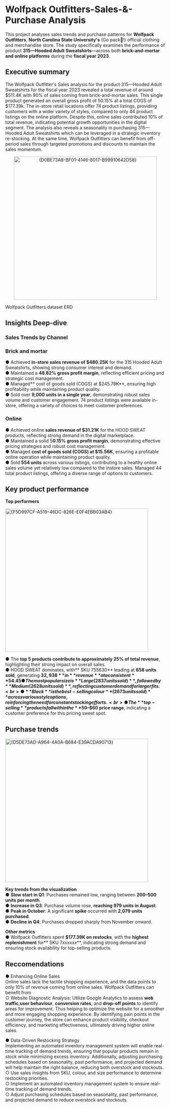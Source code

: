 # Wolfpack Outfitters-Sales-&-Purchase Analysis
This project analyses sales trends and purchase patterns for **Wolfpack Outfitters**, **North Carolina State University's** (Go pack🐺!) official clothing and merchandise store. The study specifically examines the performance of product **315—Hooded Adult Sweatshirts**—across both **brick-and-mortar and online platforms** during the **fiscal year 2023**.

## Executive summary
The Wolfpack Outfitter's Sales analysis for the product 315—Hooded Adult Sweatshirts for the fiscal year 2023 revealed a total revenue of around $511.4K with 90% of sales coming from brick-and-mortar sales. This single product generated an overall gross profit of 50.15%
at a total COGS of $177.39k. The in-store retail locations offer 74 product listings, providing customers with a wider variety of styles, compared to only 44 product listings on the online platform. Despite this, online sales contributed 10% of total revenue, indicating potential growth opportunities in the digital segment. The analysis also reveals a seasonality in purchasing 315—Hooded Adult Sweatshirts which can be leveraged in a strategic inventory re-stocking. At the same time, Wolfpack Outfitters can benefit from off-period sales through targeted promotions and discounts to maintain the sales momentum.

<div align="center">
    <img width="450"  alt="{D0BE73A8-BF01-4146-8017-B99910642D58}" src="https://github.com/user-attachments/assets/3a6c87b4-7751-43e5-ad38-b0cd27d69176" />
</div>

Wolfpack Outfitters dataset ERD

## Insights Deep-dive 
### Sales Trends by Channel
### Brick and mortar 
● Achieved **in-store sales revenue of $480.25K** for the 315 Hooded Adult Sweatshirts, showing strong consumer interest and demand.<br>
● Maintained a **48.82% gross profit margin**, reflecting efficient pricing and strategic cost management.<br>
● Managed** cost of goods sold (COGS) at $245.78K**, ensuring high profitability while maintaining product quality.<br>
● Sold over **9,000 units in a single year**, demonstrating robust sales volume and customer engagement.
74 product listings were available in-store, offering a variety of choices to meet customer preferences.

### Online 
● Achieved online **sales revenue of $31.21K** for the HOOD SWEAT products, reflecting strong demand in the digital marketplace.<br>
● Maintained a solid 5**0.15% gross profit margin**, demonstrating effective pricing strategies and robust cost management.<br>
● Managed **cost of goods sold (COGS) at $15.56K**, ensuring a profitable online operation while maintaining product quality.<br>
● Sold **554 units** across various listings, contributing to a healthy online sales volume yet relatively low compared to the instore sales.
Managed 44 total product listings, offering a diverse range of options to customers.

## Key product performance
**Top performers**

<div align="left">
<img width="450" alt="{F5D997CF-A519-46DC-826E-E0F4EBB03AB4}" src="https://github.com/user-attachments/assets/d25ba285-1085-46a2-a846-013cfbb0b8f3" />
</div>

● The **top 5 products contribute to approximately 25% of total revenue**, highlighting their strong impact on overall sales.<br>
● HOOD SWEAT dominates, with** SKU 755630** leading at **658 units sold**, generating **$32,938** in **revenue** at a consistent **54.45% gross profit margin**.<br>
● The most popular size is **Large (2837 units sold)**, followed by **Medium (2628 units sold)**, reflecting customer demand for larger fits.<br>
● **Black** is the best-selling colour **(2673 units sold)** across various style options, reinforcing the need for constant stocking efforts.<br>
● The **top-selling** products fall within the **$50–$60 price range**, indicating a customer preference for this pricing sweet spot.

## Purchase trends

<div align="left">
<img width="450" alt="{D5DE73AD-A964-4A0A-B684-E39ACDA90713}" src="https://github.com/user-attachments/assets/cb849c46-25db-4ffc-bb21-fc882e8e314f" />
</div>

**Key trends from the visualization**<br>
● **Slow start in Q1**: Purchases remained low, ranging between **200–500 units per month**.<br>
● **Increase in Q3**: Purchase volume rose, **reaching 979 units in August**.<br>
● **Peak in October**: A significant **spike** occurred with **2,079 units purchased**.<br>
● **Decline in Q4**: Purchases dropped sharply from November onward.<br>

**Other metrics** <br>
● Wolfpack Outfitters spent **$177.39K on restocks**, with the **highest replenishment** for** SKU 7xxxxxx**, indicating strong demand and ensuring stock availability for top-selling products.

## Reccomendations 
● Enhancing Online Sales <br>
Online sales lack the tactile shopping experience, and the data points to only 10% of revenue coming from online sales. Wolfpack Outfitters can benefit from <br>
    ○ Website Diagnostic Analysis: Utilize Google Analytics to assess **web traffic**,**user behaviour**, **conversion rates**, and **drop-off points** to identify areas for improvement. Thus 
    helping to optimize the website for a smoother and more engaging shopping experience. By identifying pain points in the customer journey, the store can enhance product visibility, checkout efficiency, and marketing effectiveness, ultimately driving higher online sales.<br>

● Data-Driven Restocking Strategy <br>
Implementing an automated inventory management system will enable real-time tracking of demand trends, ensuring that popular products remain in stock while minimizing excess inventory. Additionally, adjusting purchasing schedules based on seasonality, past performance, and projected demand will help maintain the right balance, reducing both overstock and stockouts.
     ○ Use sales insights from SKU, colour, and size performance to determine restocking priorities.<br>
     ○ Implement an automated inventory management system to ensure real-time tracking of demand trends.<br>
     ○ Adjust purchasing schedules based on seasonality, past performance, and projected demand to reduce overstock and stockouts.<br>
